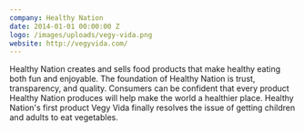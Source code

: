 ```yaml
---
company: Healthy Nation
date: 2014-01-01 00:00:00 Z
logo: /images/uploads/vegy-vida.png
website: http://vegyvida.com/
---
```

Healthy Nation creates and sells food products that make healthy eating both fun and enjoyable. The foundation of Healthy Nation is trust, transparency, and quality. Consumers can be confident that every product Healthy Nation produces will help make the world a healthier place. Healthy Nation's first product Vegy Vida finally resolves the issue of getting children and adults to eat vegetables.